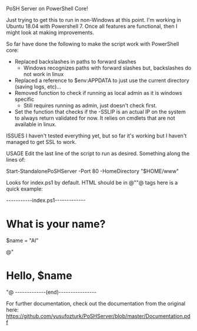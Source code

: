 PoSH Server on PowerShell Core!

Just trying to get this to run in non-Windows at this point. I'm working in Ubuntu 18.04 with
Powershell 7. Once all features are functional, then I might look at making improvements.

So far have done the following to make the script work with PowerShell core:
  - Replaced backslashes in paths to forward slashes
    * Windows recognizes paths with forward slashes but, backslashes do not work in linux
  - Replaced a reference to $env:APPDATA to just use the current directory (saving logs, etc)...
  - Removed function to check if running as local admin as it is windows specific
    * Still requires running as admin, just doesn't check first.
  - Set the function that checks if the -SSLIP is an actual IP on the system to always return 
  validated for now. It relies on cmdlets that are not available in linux.
  
ISSUES
I haven't tested everything yet, but so far it's working but I haven't managed to get SSL to work.

USAGE
Edit the last line of the script to run as desired. Something along the lines of:

Start-StandalonePoSHServer -Port 80 -HomeDirectory "$HOME/www"

Looks for index.ps1 by default. HTML should be in @""@ tags here is a quick example:

-----------index.ps1-------------
# What is your name?
$name = "Al"

@"
<html>
<head>
  <title>Hello World</title>
</head>
<body>
<h1>Hello, $name</h1>
</body>
</html>
"@
-------------(end)----------------

For further documentation, check out the documentation from the original here:
https://github.com/yusufozturk/PoSHServer/blob/master/Documentation.pdf
